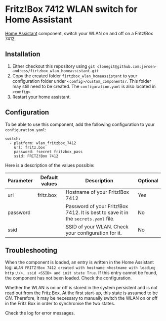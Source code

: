 # Fritz!Box 7412 WLAN switch  for Home Assistant

[Home Assistant](https://www.home-assistant.io) component, switch your WLAN on and off on a Fritz!Box 7412.

## Installation

1.  Either checkout this repository using `git clonegit@github.com:jeroen-andress/firtzbox_wlan_homeassistant.git`
2. Copy the created folder `firtzbox_wlan_homeassistant` to your configuration folder under `<config>/custom_components/`. This folder may still need to be created. The `configuration.yaml` is also located in `<config>`.
3. Restart your home assistant.

## Configuration

To be able to use this component, add the following configuration to your `configuration.yaml`:

```
switch:
  - platform: wlan_fritzbox_7412
    url: fritz.box
    password: !secret fritzbox_pass
    ssid: FRITZ!Box 7412
```

Here is a description of the values possible:

Parameter|Default values|Description|Optional|
---------|--------------|-------------|------|
url|fritz.box|Hostname of your Fritz!Box 7412|Yes
password||Password of your Fritz!Box 7412. It is best to save it in the ``secrets.yaml`` file.|No
ssid||SSID of your WLAN. Check your configuration for it.|No

## Troubleshooting

When the component is loaded, an entry is written in the Home Assistant log: ``WLAN FRITZ!Box 7412 created with hostname <hostname with leading http://>, ssid <SSID> and init state True``. If this entry cannot be found, the component has not been loaded. Check the configuration.

Whether the WLAN is on or off is stored in the system persistent and is not read out from the Fritz Box. At the first start-up, this state is assumed to be _ON_. Therefore, it may be necessary to manually switch the WLAN on or off in the Fritz Box in order to synchronise the two states.

Check the log for error messages.